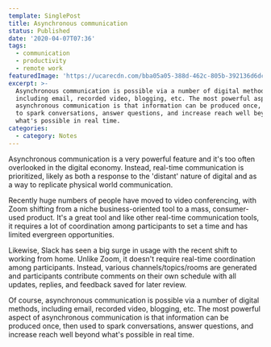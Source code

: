 ```yaml
---
template: SinglePost
title: Asynchronous communication
status: Published
date: '2020-04-07T07:36'
tags:
  - communication   
  - productivity
  - remote work
featuredImage: 'https://ucarecdn.com/bba05a05-388d-462c-805b-392136d6dc54/'
excerpt: >-
  Asynchronous communication is possible via a number of digital methods,
  including email, recorded video, blogging, etc. The most powerful aspect of
  asynchronous communication is that information can be produced once, then used
  to spark conversations, answer questions, and increase reach well beyond
  what's possible in real time.
categories:
  - category: Notes
---
```

Asynchronous communication is a very powerful feature and it's too often overlooked in the digital  economy. Instead, real-time communication is prioritized, likely as both a response to the 'distant' nature of digital and as a way to replicate physical world communication.

Recently huge numbers of people have moved to video conferencing, with Zoom shifting from a niche business-oriented tool to a mass, consumer-used product. It's a great tool and like other real-time communication tools, it requires a lot of coordination among participants to set a time and has limited evergreen opportunities.

Likewise, Slack has seen a big surge in usage with the recent shift to working from home. Unlike Zoom, it doesn't require real-time coordination among participants. Instead, various channels/topics/rooms are generated and participants contribute comments on their own schedule with all updates, replies, and feedback saved for later review.

Of course, asynchronous communication is possible via a number of digital methods, including email, recorded video, blogging, etc. The most powerful aspect of asynchronous communication is that information can be produced once, then used to spark conversations, answer questions, and increase reach well beyond what's possible in real time.
